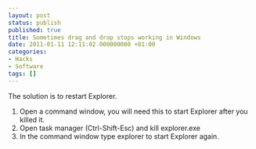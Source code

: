 ```yaml
---
layout: post
status: publish
published: true
title: Sometimes drag and drop stops working in Windows
date: 2011-01-11 12:11:02.000000000 +01:00
categories:
- Hacks
- Software
tags: []
---
```

The solution is to restart Explorer.
<ol>
	<li>Open a command window, you will need this to start Explorer after you killed it.</li>
	<li>Open task manager (Ctrl-Shift-Esc) and kill explorer.exe</li>
	<li>In the command window type explorer to start Explorer again.</li>
</ol>
